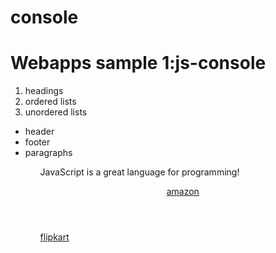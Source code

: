 # console
<html>
<head>
  <script src="https://ajax.googleapis.com/ajax/libs/jquery/3.4.1/jquery.min.js">
</script>
<title> WEB APPS SAMPLE APPLICATION FOR PRACTICE</title>
</head>
<body>
<h1>Webapps sample 1:js-console</h1>
<ol>
<li>headings</li>
<li>ordered lists</li>
<li>unordered lists</li>
</ol>
<ul>
<li>header</li>
<li>footer</li>
<li>paragraphs</li>
<ul>
<p>JavaScript is a great language for programming!</p>
<header><a href="https://www.amazon.com">amazon</a>

</header>
<footer>

<a href="https://www.flipkart.com">flipkart</a>
</footer>

</body>
</html>
